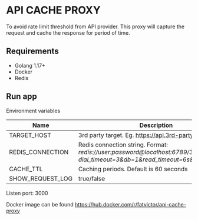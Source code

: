 # API CACHE PROXY

To avoid rate limit threshold from API provider. This proxy will capture the request and cache the response for period of time.

## Requirements

- Golang 1.17+
- Docker
- Redis

## Run app

Environment variables

| Name        | Description |
| ----------- | ----------- |
| TARGET_HOST | 3rd party target. Eg. https://api.3rd-party.com       |
| REDIS_CONNECTION | Redis connection string. Format: *redis://user:password@localhost:6789/3?dial_timeout=3&db=1&read_timeout=6s&max_retries=2*|
| CACHE_TTL | Caching periods. Default is 60 seconds|
|SHOW_REQUEST_LOG|true/false|

Listen port: 3000

Docker image can be found https://hub.docker.com/r/fatvictor/api-cache-proxy
